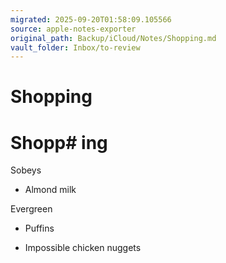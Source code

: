 ```yaml
---
migrated: 2025-09-20T01:58:09.105566
source: apple-notes-exporter
original_path: Backup/iCloud/Notes/Shopping.md
vault_folder: Inbox/to-review
---
```

# Shopping

# Shopp# ing 

Sobeys

* Almond milk

Evergreen 

* Puffins

* Impossible chicken nuggets 

